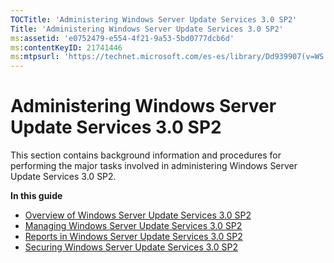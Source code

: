 ```yaml
---
TOCTitle: 'Administering Windows Server Update Services 3.0 SP2'
Title: 'Administering Windows Server Update Services 3.0 SP2'
ms:assetid: 'e0752479-e554-4f21-9a53-5bd0777dcb6d'
ms:contentKeyID: 21741446
ms:mtpsurl: 'https://technet.microsoft.com/es-es/library/Dd939907(v=WS.10)'
---
```


Administering Windows Server Update Services 3.0 SP2
====================================================

This section contains background information and procedures for performing the major tasks involved in administering Windows Server Update Services 3.0 SP2.

**In this guide**

-   [Overview of Windows Server Update Services 3.0 SP2](https://technet.microsoft.com/ecefc27c-3ebd-49a2-81b5-4c911f5f5fbc)
-   [Managing Windows Server Update Services 3.0 SP2](https://technet.microsoft.com/16925ba5-1c66-4538-b737-fbc879794d9b)
-   [Reports in Windows Server Update Services 3.0 SP2](https://technet.microsoft.com/5c2b22e0-b7ed-47e6-a7d0-bfb8ea8276f5)
-   [Securing Windows Server Update Services 3.0 SP2](https://technet.microsoft.com/f4338858-2e1d-4e32-96e2-2cf09d23360b)
